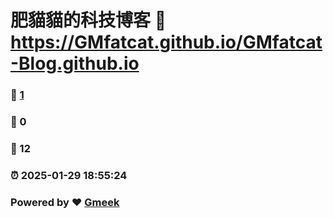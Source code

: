 # 肥貓貓的科技博客 :link: https://GMfatcat.github.io/GMfatcat-Blog.github.io 
### :page_facing_up: [1](https://GMfatcat.github.io/GMfatcat-Blog.github.io/tag.html) 
### :speech_balloon: 0 
### :hibiscus: 12 
### :alarm_clock: 2025-01-29 18:55:24 
### Powered by :heart: [Gmeek](https://github.com/Meekdai/Gmeek)
